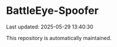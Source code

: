 # BattleEye-Spoofer

Last updated: 2025-05-29 13:40:30

This repository is automatically maintained.

